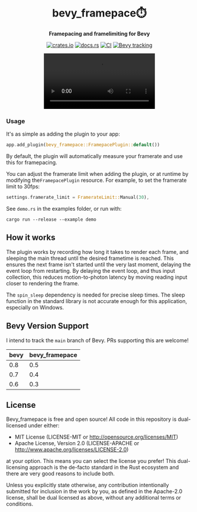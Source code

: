 <div align="center">

# bevy_framepace⏱️

**Framepacing and framelimiting for Bevy**

[![crates.io](https://img.shields.io/crates/v/bevy_framepace)](https://crates.io/crates/bevy_framepace)
[![docs.rs](https://docs.rs/bevy_framepace/badge.svg)](https://docs.rs/bevy_framepace)
[![CI](https://github.com/aevyrie/bevy_framepace/workflows/CI/badge.svg?branch=main)](https://github.com/aevyrie/bevy_framepace/actions?query=workflow%3A%22CI%22+branch%3Amain)
[![Bevy tracking](https://img.shields.io/badge/Bevy%20tracking-main-lightblue)](https://github.com/bevyengine/bevy/blob/main/docs/plugins_guidelines.md#main-branch-tracking)

<video src = "https://user-images.githubusercontent.com/2632925/164378172-faa136d5-e78f-4328-9962-afbf410753ce.mp4"></video>

</div>

### Usage

It's as simple as adding the plugin to your app:

```rs
app.add_plugin(bevy_framepace::FramepacePlugin::default())
```

By default, the plugin will automatically measure your framerate and use this for framepacing.

You can adjust the framerate limit when adding the plugin, or at runtime by modifying the`FramepacePlugin` resource. For example, to set the framerate limit to 30fps:

```rs
settings.framerate_limit = FramerateLimit::Manual(30),
```

See `demo.rs` in the examples folder, or run with:
```console
cargo run --release --example demo
```

## How it works

The plugin works by recording how long it takes to render each frame, and sleeping the main thread until the desired frametime is reached. This ensures the next frame isn't started until the very last moment, delaying the event loop from restarting. By delaying the event loop, and thus input collection, this reduces motion-to-photon latency by moving reading input closer to  rendering the frame.

The `spin_sleep` dependency is needed for precise sleep times. The sleep function in the standard library is not accurate enough for this application, especially on Windows.


## Bevy Version Support

I intend to track the `main` branch of Bevy. PRs supporting this are welcome!

| bevy | bevy_framepace |
| ---- | -------------- |
| 0.8  | 0.5            |
| 0.7  | 0.4            |
| 0.6  | 0.3            |


## License

Bevy_framepace is free and open source! All code in this repository is dual-licensed under either:

* MIT License (LICENSE-MIT or http://opensource.org/licenses/MIT)
* Apache License, Version 2.0 (LICENSE-APACHE or http://www.apache.org/licenses/LICENSE-2.0)

at your option. This means you can select the license you prefer! This dual-licensing approach is the de-facto standard in the Rust ecosystem and there are very good reasons to include both.

Unless you explicitly state otherwise, any contribution intentionally submitted for inclusion in the work by you, as defined in the Apache-2.0 license, shall be dual licensed as above, without any additional terms or conditions.
